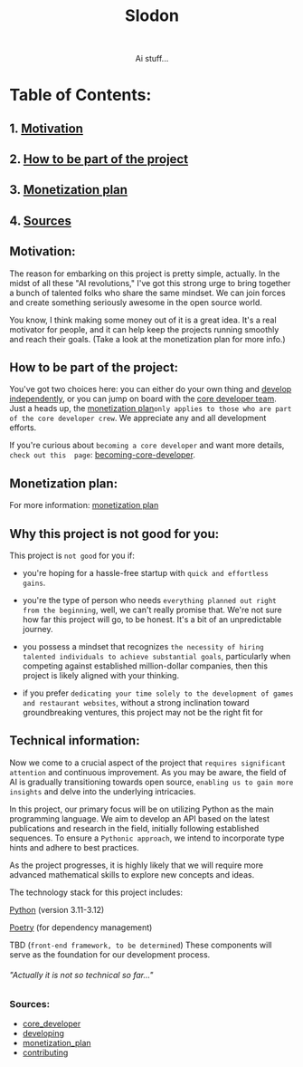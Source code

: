 <h1 align="center"> Slodon </h1> <br>

<p align="center">
    Ai stuff...
</p>

# Table of Contents:

## 1. [Motivation](#motivation)
## 2. [How to be part of the project](#how-to-be-part-of-the-project)
## 3. [Monetization plan](#monetization-plan)
## 4. [Sources](#sources)

## Motivation:

The reason for embarking on this project is pretty simple, actually. In the midst of all these "AI revolutions," I've got this strong urge to bring together a bunch of talented folks who share the same mindset. We can join forces and create something seriously awesome in the open source world.

You know, I think making some money out of it is a great idea. It's a real motivator for people, and it can help keep the projects running smoothly and reach their goals. (Take a look at the monetization plan for more info.)

## How to be part of the project:

You've got two choices here: you can either do your own thing and  [develop independently](https://github.com/FlurryGlo/slodon/blob/main/CONTRIBUTING.md), or you can jump on board with the [core developer team](https://github.com/FlurryGlo/slodon/blob/main/etc/core_developer.md). Just a heads up, the [monetization plan](https://github.com/FlurryGlo/slodon/blob/main/etc/Monetization_plan.md)`only applies to those who are part of the core developer crew`. We appreciate any and all development efforts.

If you're curious about `becoming a core developer` and want more details, `check out this  page`: [becoming-core-developer](https://github.com/FlurryGlo/slodon/blob/main/etc/core_developer.md).

## Monetization plan:

For more information: [monetization plan](https://github.com/FlurryGlo/slodon/blob/main/etc/Monetization_plan.md)

## Why this project is not good for you:

This project is `not good` for you if:
-  you're hoping for a hassle-free startup with `quick and effortless gains`.

-  you're the type of person who needs `everything planned out right from the beginning`, well, we can't really promise that. We're not sure how far this project will go, to be honest. It's a bit of an unpredictable journey.

-  you possess a mindset that recognizes `the necessity of hiring talented individuals to achieve substantial goals`, particularly when competing against established million-dollar companies, then this project is likely aligned with your thinking.

- if you prefer `dedicating your time solely to the development of games and restaurant websites`, without a strong inclination toward groundbreaking ventures, this project may not be the right fit for 

## Technical information:


Now we come to a crucial aspect of the project that `requires significant attention` and continuous improvement. As you may be aware, the field of AI is gradually transitioning towards open source, `enabling us to gain more insights` and delve into the underlying intricacies.

In this project, our primary focus will be on utilizing Python as the main programming language. We aim to develop an API based on the latest publications and research in the field, initially following established sequences. To ensure a `Pythonic approach`, we intend to incorporate type hints and adhere to best practices.

As the project progresses, it is highly likely that we will require more advanced mathematical skills to explore new concepts and ideas.

The technology stack for this project includes:

[Python](https://www.python.org/) (version 3.11-3.12)

[Poetry](https://python-poetry.org/) (for dependency management)

TBD (`front-end framework, to be determined`)
These components will serve as the foundation for our development process.

###### "Actually it is not so technical so far..."

###  Sources:
- [core_developer]()
- [developing]()
- [monetization_plan]()
- [contributing]()
